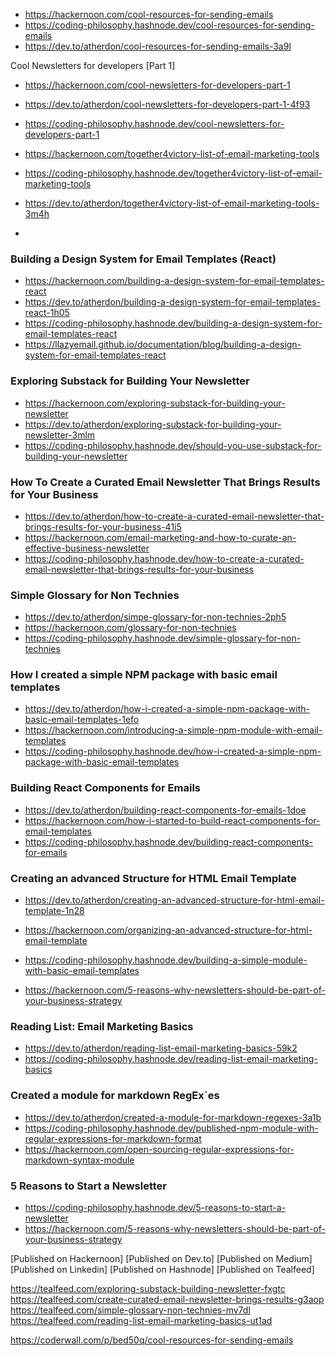 


- https://hackernoon.com/cool-resources-for-sending-emails
- https://coding-philosophy.hashnode.dev/cool-resources-for-sending-emails
- https://dev.to/atherdon/cool-resources-for-sending-emails-3a9l

Cool Newsletters for developers [Part 1]
- https://hackernoon.com/cool-newsletters-for-developers-part-1
- https://dev.to/atherdon/cool-newsletters-for-developers-part-1-4f93
- https://coding-philosophy.hashnode.dev/cool-newsletters-for-developers-part-1


- https://hackernoon.com/together4victory-list-of-email-marketing-tools
- https://coding-philosophy.hashnode.dev/together4victory-list-of-email-marketing-tools
- https://dev.to/atherdon/together4victory-list-of-email-marketing-tools-3m4h
- 

### Building a Design System for Email Templates (React)
- https://hackernoon.com/building-a-design-system-for-email-templates-react
- https://dev.to/atherdon/building-a-design-system-for-email-templates-react-1h05
- https://coding-philosophy.hashnode.dev/building-a-design-system-for-email-templates-react
- https://llazyemail.github.io/documentation/blog/building-a-design-system-for-email-templates-react

### Exploring Substack for Building Your Newsletter
- https://hackernoon.com/exploring-substack-for-building-your-newsletter
- https://dev.to/atherdon/exploring-substack-for-building-your-newsletter-3mlm
- https://coding-philosophy.hashnode.dev/should-you-use-substack-for-building-your-newsletter

### How To Create a Curated Email Newsletter That Brings Results for Your Business
- https://dev.to/atherdon/how-to-create-a-curated-email-newsletter-that-brings-results-for-your-business-41i5
- https://hackernoon.com/email-marketing-and-how-to-curate-an-effective-business-newsletter
- https://coding-philosophy.hashnode.dev/how-to-create-a-curated-email-newsletter-that-brings-results-for-your-business


### Simple Glossary for Non Technies
- https://dev.to/atherdon/simpe-glossary-for-non-technies-2ph5
- https://hackernoon.com/glossary-for-non-technies
- https://coding-philosophy.hashnode.dev/simple-glossary-for-non-technies

### How I created a simple NPM package with basic email templates
- https://dev.to/atherdon/how-i-created-a-simple-npm-package-with-basic-email-templates-1efo
- https://hackernoon.com/introducing-a-simple-npm-module-with-email-templates
- https://coding-philosophy.hashnode.dev/how-i-created-a-simple-npm-package-with-basic-email-templates

### Building React Components for Emails
- https://dev.to/atherdon/building-react-components-for-emails-1doe
- https://hackernoon.com/how-i-started-to-build-react-components-for-email-templates
- https://coding-philosophy.hashnode.dev/building-react-components-for-emails


### Creating an advanced Structure for HTML Email Template
- https://dev.to/atherdon/creating-an-advanced-structure-for-html-email-template-1n28
- https://hackernoon.com/organizing-an-advanced-structure-for-html-email-template
- https://coding-philosophy.hashnode.dev/building-a-simple-module-with-basic-email-templates


- https://hackernoon.com/5-reasons-why-newsletters-should-be-part-of-your-business-strategy


### Reading List: Email Marketing Basics
- https://dev.to/atherdon/reading-list-email-marketing-basics-59k2
- https://coding-philosophy.hashnode.dev/reading-list-email-marketing-basics

### Created a module for markdown RegEx`es
- https://dev.to/atherdon/created-a-module-for-markdown-regexes-3a1b
- https://coding-philosophy.hashnode.dev/published-npm-module-with-regular-expressions-for-markdown-format
- https://hackernoon.com/open-sourcing-regular-expressions-for-markdown-syntax-module

### 5 Reasons to Start a Newsletter
- https://coding-philosophy.hashnode.dev/5-reasons-to-start-a-newsletter
- https://hackernoon.com/5-reasons-why-newsletters-should-be-part-of-your-business-strategy

[Published on Hackernoon]
[Published on Dev.to]
[Published on Medium]
[Published on Linkedin]
[Published on Hashnode]
[Published on Tealfeed]


https://tealfeed.com/exploring-substack-building-newsletter-fxgtc
https://tealfeed.com/create-curated-email-newsletter-brings-results-g3aop
https://tealfeed.com/simple-glossary-non-technies-mv7dl
https://tealfeed.com/reading-list-email-marketing-basics-ut1ad


https://coderwall.com/p/bed50q/cool-resources-for-sending-emails

